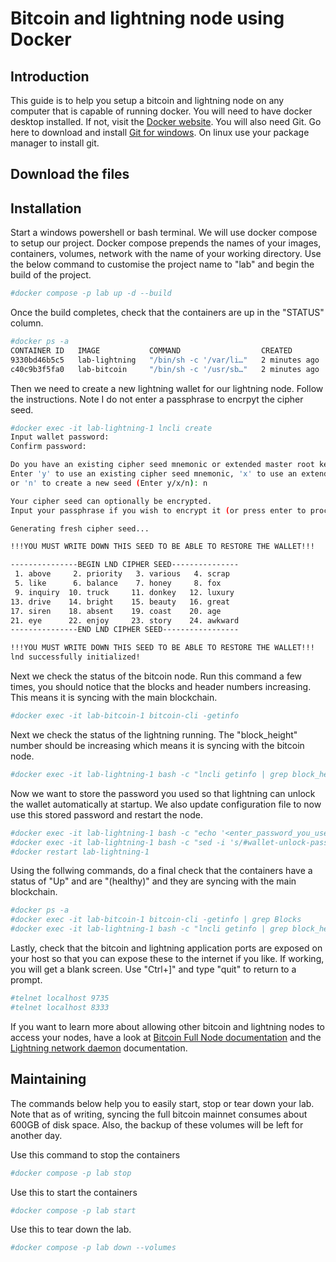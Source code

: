 # Bitcoin and lightning node using Docker 

## Introduction
This guide is to help you setup a bitcoin and lightning node on any computer that is capable of running docker. You will need to have docker desktop installed. If not, visit the [Docker website](https://www.docker.com/). You will also need Git. Go here to download and install [Git for windows](https://gitforwindows.org/). On linux use your package manager to install git.


## Download the files


## Installation

Start a windows powershell or bash terminal. We will use docker compose to setup our project. Docker compose prepends the names of your images, containers, volumes, network with the name of your working directory. Use the below command to customise the project name to "lab" and begin the build of the project.

```sh
#docker compose -p lab up -d --build
```

Once the build completes, check that the containers are up in the "STATUS" column.
```sh
#docker ps -a
CONTAINER ID   IMAGE           COMMAND                  CREATED         STATUS                     PORTS                    NAMES
9330bd46b5c5   lab-lightning   "/bin/sh -c '/var/li…"   2 minutes ago   Up 2 minutes (unhealthy)   0.0.0.0:9735->9735/tcp   lab-lightning-1
c40c9b3f5fa0   lab-bitcoin     "/bin/sh -c '/usr/sb…"   2 minutes ago   Up 2 minutes (healthy)     0.0.0.0:8333->8333/tcp   lab-bitcoin-1
```

Then we need to create a new lightning wallet for our lightning node. Follow the instructions. Note I do not enter a passphrase to encrpyt the cipher seed.
```sh
#docker exec -it lab-lightning-1 lncli create
Input wallet password:
Confirm password:

Do you have an existing cipher seed mnemonic or extended master root key you want to use?
Enter 'y' to use an existing cipher seed mnemonic, 'x' to use an extended master root key
or 'n' to create a new seed (Enter y/x/n): n

Your cipher seed can optionally be encrypted.
Input your passphrase if you wish to encrypt it (or press enter to proceed without a cipher seed passphrase):

Generating fresh cipher seed...

!!!YOU MUST WRITE DOWN THIS SEED TO BE ABLE TO RESTORE THE WALLET!!!

---------------BEGIN LND CIPHER SEED---------------
 1. above     2. priority   3. various   4. scrap
 5. like      6. balance    7. honey     8. fox
 9. inquiry  10. truck     11. donkey   12. luxury
13. drive    14. bright    15. beauty   16. great
17. siren    18. absent    19. coast    20. age
21. eye      22. enjoy     23. story    24. awkward
---------------END LND CIPHER SEED-----------------

!!!YOU MUST WRITE DOWN THIS SEED TO BE ABLE TO RESTORE THE WALLET!!!
lnd successfully initialized!
```

Next we check the status of the bitcoin node. Run this command a few times, you should notice that the blocks and header numbers increasing. This means it is syncing with the main blockchain.
```sh
#docker exec -it lab-bitcoin-1 bitcoin-cli -getinfo
```

Next we check the status of the lightning running. The "block_height" number should be increasing which means it is syncing with the bitcoin node.
```sh
#docker exec -it lab-lightning-1 bash -c "lncli getinfo | grep block_height"
```

Now we want to store the password you used so that lightning can unlock the wallet automatically at startup. We also update configuration file to now use this stored password and restart the node.
```sh
#docker exec -it lab-lightning-1 bash -c "echo '<enter_password_you_used_earlier>' > /var/lib/gopath/lndwallet.txt"
#docker exec -it lab-lightning-1 bash -c "sed -i 's/#wallet-unlock-password-file=/wallet-unlock-password-file=/' /var/lib/gopath/lnd.conf"
#docker restart lab-lightning-1
```

Using the follwing commands, do a final check that the containers have a status of "Up" and are "(healthy)" and they are syncing with the main blockchain.
```sh
#docker ps -a
#docker exec -it lab-bitcoin-1 bitcoin-cli -getinfo | grep Blocks
#docker exec -it lab-lightning-1 bash -c "lncli getinfo | grep block_height"
```

Lastly, check that the bitcoin and lightning application ports are exposed on your host so that you can expose these to the internet if you like. If working, you will get a blank screen. Use "Ctrl+]" and type "quit" to return to a prompt.
```sh
#telnet localhost 9735
#telnet localhost 8333
```
If you want to learn more about allowing other bitcoin and lightning nodes to access your nodes, have a look at [Bitcoin Full Node documentation](https://bitcoin.org/en/full-node#network-configuration) and the [Lightning network daemon](https://docs.lightning.engineering/lightning-network-tools/lnd) documentation.

## Maintaining

The commands below help you to easily start, stop or tear down your lab. Note that as of writing, syncing the full bitcoin mainnet consumes about 600GB of disk space. Also, the backup of these volumes will be left for another day.

Use this command to stop the containers
```sh
#docker compose -p lab stop
```

Use this to start the containers
```sh
#docker compose -p lab start
```

Use this to tear down the lab.
```sh
#docker compose -p lab down --volumes
```